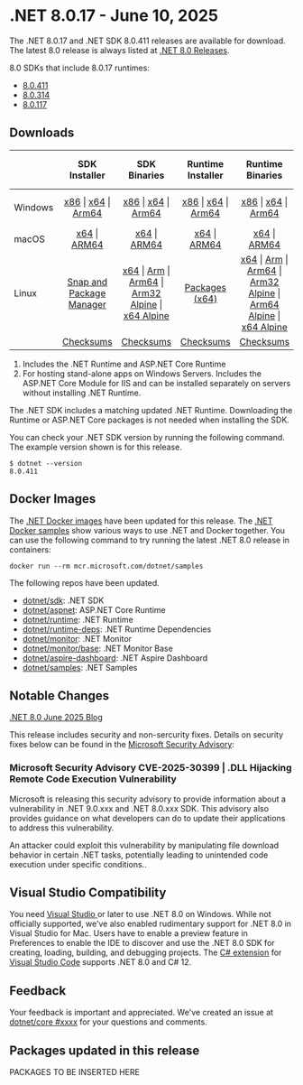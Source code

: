 # .NET 8.0.17 - June 10, 2025

The .NET 8.0.17 and .NET SDK 8.0.411 releases are available for download. The latest 8.0 release is always listed at [.NET 8.0 Releases](../README.md).

8.0 SDKs that include 8.0.17 runtimes:

* [8.0.411][8.0.411]
* [8.0.314][8.0.314]
* [8.0.117][8.0.117]

## Downloads

|           | SDK Installer                        | SDK Binaries                 | Runtime Installer                                        | Runtime Binaries                                 | ASP.NET Core Runtime           |Windows Desktop Runtime          |
| --------- | :------------------------------------------:     | :----------------------:                 | :---------------------------:                            | :-------------------------:                      | :-----------------:            | :-----------------:            |
| Windows   | [x86][dotnet-sdk-win-x86.exe] \| [x64][dotnet-sdk-win-x64.exe] \| [Arm64][dotnet-sdk-win-arm64.exe] | [x86][dotnet-sdk-win-x86.zip] \| [x64][dotnet-sdk-win-x64.zip] \|  [Arm64][dotnet-sdk-win-arm64.zip] | [x86][dotnet-runtime-win-x86.exe] \| [x64][dotnet-runtime-win-x64.exe] \| [Arm64][dotnet-runtime-win-arm64.exe] | [x86][dotnet-runtime-win-x86.zip] \| [x64][dotnet-runtime-win-x64.zip] \| [Arm64][dotnet-runtime-win-arm64.zip] | [x86][aspnetcore-runtime-win-x86.exe] \| [x64][aspnetcore-runtime-win-x64.exe] \| [Hosting Bundle][dotnet-hosting-win.exe] | [x86][windowsdesktop-runtime-win-x86.exe] \| [x64][windowsdesktop-runtime-win-x64.exe] \| [Arm64][windowsdesktop-runtime-win-arm64.exe] |
| macOS     | [x64][dotnet-sdk-osx-x64.pkg] \| [ARM64][dotnet-sdk-osx-arm64.pkg] | [x64][dotnet-sdk-osx-x64.tar.gz] \| [ARM64][dotnet-sdk-osx-arm64.tar.gz]  | [x64][dotnet-runtime-osx-x64.pkg] \| [ARM64][dotnet-runtime-osx-arm64.pkg] | [x64][dotnet-runtime-osx-x64.tar.gz] \| [ARM64][dotnet-runtime-osx-arm64.tar.gz]| [x64][aspnetcore-runtime-osx-x64.tar.gz] \| [ARM64][aspnetcore-runtime-osx-arm64.tar.gz] | - |
| Linux     |  [Snap and Package Manager](../install-linux.md)  | [x64][dotnet-sdk-linux-x64.tar.gz] \| [Arm][dotnet-sdk-linux-arm.tar.gz]  \| [Arm64][dotnet-sdk-linux-arm64.tar.gz] \| [Arm32 Alpine][dotnet-sdk-linux-musl-arm.tar.gz]  \| [x64 Alpine][dotnet-sdk-linux-musl-x64.tar.gz] | [Packages (x64)][linux-packages] | [x64][dotnet-runtime-linux-x64.tar.gz] \| [Arm][dotnet-runtime-linux-arm.tar.gz] \| [Arm64][dotnet-runtime-linux-arm64.tar.gz] \| [Arm32 Alpine][dotnet-runtime-linux-musl-arm.tar.gz] \| [Arm64 Alpine][dotnet-runtime-linux-musl-arm64.tar.gz] \| [x64 Alpine][dotnet-runtime-linux-musl-x64.tar.gz]  | [x64][aspnetcore-runtime-linux-x64.tar.gz]  \| [Arm][aspnetcore-runtime-linux-arm.tar.gz] \| [Arm64][aspnetcore-runtime-linux-arm64.tar.gz] \| [x64 Alpine][aspnetcore-runtime-linux-musl-x64.tar.gz] | - |
|  | [Checksums][checksums-sdk]                             | [Checksums][checksums-sdk]                                      | [Checksums][checksums-runtime]                             | [Checksums][checksums-runtime]  | [Checksums][checksums-runtime]  | [Checksums][checksums-runtime] |

1. Includes the .NET Runtime and ASP.NET Core Runtime
2. For hosting stand-alone apps on Windows Servers. Includes the ASP.NET Core Module for IIS and can be installed separately on servers without installing .NET Runtime.

The .NET SDK includes a matching updated .NET Runtime. Downloading the Runtime or ASP.NET Core packages is not needed when installing the SDK.

You can check your .NET SDK version by running the following command. The example version shown is for this release.

```console
$ dotnet --version
8.0.411
```

## Docker Images

The [.NET Docker images](https://hub.docker.com/_/microsoft-dotnet) have been updated for this release. The [.NET Docker samples](https://github.com/dotnet/dotnet-docker/blob/main/samples/README.md) show various ways to use .NET and Docker together. You can use the following command to try running the latest .NET 8.0 release in containers:

```console
docker run --rm mcr.microsoft.com/dotnet/samples
```

The following repos have been updated.

* [dotnet/sdk](https://github.com/dotnet/dotnet-docker/blob/main/README.sdk.md): .NET SDK
* [dotnet/aspnet](https://github.com/dotnet/dotnet-docker/blob/main/README.aspnet.md): ASP.NET Core Runtime
* [dotnet/runtime](https://github.com/dotnet/dotnet-docker/blob/main/README.runtime.md): .NET Runtime
* [dotnet/runtime-deps](https://github.com/dotnet/dotnet-docker/blob/main/README.runtime.md): .NET Runtime Dependencies
* [dotnet/monitor](https://github.com/dotnet/dotnet-docker/blob/main/README.monitor.md): .NET Monitor
* [dotnet/monitor/base](https://github.com/dotnet/dotnet-docker/blob/main/README.monitor-base.md): .NET Monitor Base
* [dotnet/aspire-dashboard](https://github.com/dotnet/dotnet-docker/blob/main/README.aspire-dashboard.md): .NET Aspire Dashboard
* [dotnet/samples](https://github.com/dotnet/dotnet-docker/blob/main/README.samples.md): .NET Samples

## Notable Changes

 [.NET 8.0 June 2025 Blog][dotnet-blog]

 This release includes security and non-sercurity fixes. Details on security fixes below can be found in the [Microsoft Security Advisory](https://github.com/dotnet/announcements/issues?q=is%3Aissue%20state%3Aopen%20%20Microsoft%20Security%20Advisory):

### Microsoft Security Advisory CVE-2025-30399 | .DLL Hijacking Remote Code Execution Vulnerability

Microsoft is releasing this security advisory to provide information about a vulnerability in .NET 9.0.xxx and .NET 8.0.xxx SDK. This advisory also provides guidance on what developers can do to update their applications to address this vulnerability.

 An attacker could exploit this vulnerability by manipulating file download behavior in certain .NET tasks, potentially leading to unintended code execution under specific conditions..

## Visual Studio Compatibility

You need [Visual Studio ](https://visualstudio.microsoft.com) or later to use .NET 8.0 on Windows. While not officially supported, we’ve also enabled rudimentary support for .NET 8.0 in Visual Studio for Mac. Users have to enable a preview feature in Preferences to enable the IDE to discover and use the .NET 8.0 SDK for creating, loading, building, and debugging projects. The [C# extension](https://code.visualstudio.com/docs/languages/dotnet) for [Visual Studio Code](https://code.visualstudio.com/) supports .NET 8.0 and C# 12.

## Feedback

Your feedback is important and appreciated. We've created an issue at [dotnet/core #xxxx](https://github.com/dotnet/core/issues/xxxx) for your questions and comments.

[8.0.411]: 8.0.17.md
[8.0.314]: 8.0.314.md
[8.0.117]: 8.0.117.md

[checksums-runtime]: https://builds.dotnet.microsoft.com/dotnet/checksums/8.0.17-sha.txt
[checksums-sdk]: https://builds.dotnet.microsoft.com/dotnet/checksums/8.0.17-sha.txt

[dotnet-blog]: https://devblogs.microsoft.com/dotnet/dotnet-and-dotnet-framework-june-2025-servicing-updates/

[linux-packages]: ../install-linux.md

## Packages updated in this release

PACKAGES TO BE INSERTED HERE

[//]: # ( Runtime 8.0.17)
[dotnet-runtime-linux-arm.tar.gz]: https://builds.dotnet.microsoft.com/dotnet/Runtime/8.0.17/dotnet-runtime-8.0.17-linux-arm.tar.gz
[dotnet-runtime-linux-arm64.tar.gz]: https://builds.dotnet.microsoft.com/dotnet/Runtime/8.0.17/dotnet-runtime-8.0.17-linux-arm64.tar.gz
[dotnet-runtime-linux-musl-arm.tar.gz]: https://builds.dotnet.microsoft.com/dotnet/Runtime/8.0.17/dotnet-runtime-8.0.17-linux-musl-arm.tar.gz
[dotnet-runtime-linux-musl-arm64.tar.gz]: https://builds.dotnet.microsoft.com/dotnet/Runtime/8.0.17/dotnet-runtime-8.0.17-linux-musl-arm64.tar.gz
[dotnet-runtime-linux-musl-x64.tar.gz]: https://builds.dotnet.microsoft.com/dotnet/Runtime/8.0.17/dotnet-runtime-8.0.17-linux-musl-x64.tar.gz
[dotnet-runtime-linux-x64.tar.gz]: https://builds.dotnet.microsoft.com/dotnet/Runtime/8.0.17/dotnet-runtime-8.0.17-linux-x64.tar.gz
[dotnet-runtime-osx-arm64.pkg]: https://builds.dotnet.microsoft.com/dotnet/Runtime/8.0.17/dotnet-runtime-8.0.17-osx-arm64.pkg
[dotnet-runtime-osx-arm64.tar.gz]: https://builds.dotnet.microsoft.com/dotnet/Runtime/8.0.17/dotnet-runtime-8.0.17-osx-arm64.tar.gz
[dotnet-runtime-osx-x64.pkg]: https://builds.dotnet.microsoft.com/dotnet/Runtime/8.0.17/dotnet-runtime-8.0.17-osx-x64.pkg
[dotnet-runtime-osx-x64.tar.gz]: https://builds.dotnet.microsoft.com/dotnet/Runtime/8.0.17/dotnet-runtime-8.0.17-osx-x64.tar.gz
[dotnet-runtime-win-arm64.exe]: https://builds.dotnet.microsoft.com/dotnet/Runtime/8.0.17/dotnet-runtime-8.0.17-win-arm64.exe
[dotnet-runtime-win-arm64.zip]: https://builds.dotnet.microsoft.com/dotnet/Runtime/8.0.17/dotnet-runtime-8.0.17-win-arm64.zip
[dotnet-runtime-win-x64.exe]: https://builds.dotnet.microsoft.com/dotnet/Runtime/8.0.17/dotnet-runtime-8.0.17-win-x64.exe
[dotnet-runtime-win-x64.zip]: https://builds.dotnet.microsoft.com/dotnet/Runtime/8.0.17/dotnet-runtime-8.0.17-win-x64.zip
[dotnet-runtime-win-x86.exe]: https://builds.dotnet.microsoft.com/dotnet/Runtime/8.0.17/dotnet-runtime-8.0.17-win-x86.exe
[dotnet-runtime-win-x86.zip]: https://builds.dotnet.microsoft.com/dotnet/Runtime/8.0.17/dotnet-runtime-8.0.17-win-x86.zip

[//]: # ( WindowsDesktop 8.0.17)
[windowsdesktop-runtime-win-arm64.exe]: https://builds.dotnet.microsoft.com/dotnet/WindowsDesktop/8.0.17/windowsdesktop-runtime-8.0.17-win-arm64.exe
[windowsdesktop-runtime-win-x64.exe]: https://builds.dotnet.microsoft.com/dotnet/WindowsDesktop/8.0.17/windowsdesktop-runtime-8.0.17-win-x64.exe
[windowsdesktop-runtime-win-x86.exe]: https://builds.dotnet.microsoft.com/dotnet/WindowsDesktop/8.0.17/windowsdesktop-runtime-8.0.17-win-x86.exe

[//]: # ( ASP 8.0.17)
[aspnetcore-runtime-linux-arm.tar.gz]: https://builds.dotnet.microsoft.com/dotnet/aspnetcore/Runtime/8.0.17/aspnetcore-runtime-8.0.17-linux-arm.tar.gz
[aspnetcore-runtime-linux-arm64.tar.gz]: https://builds.dotnet.microsoft.com/dotnet/aspnetcore/Runtime/8.0.17/aspnetcore-runtime-8.0.17-linux-arm64.tar.gz
[aspnetcore-runtime-linux-musl-x64.tar.gz]: https://builds.dotnet.microsoft.com/dotnet/aspnetcore/Runtime/8.0.17/aspnetcore-runtime-8.0.17-linux-musl-x64.tar.gz
[aspnetcore-runtime-linux-x64.tar.gz]: https://builds.dotnet.microsoft.com/dotnet/aspnetcore/Runtime/8.0.17/aspnetcore-runtime-8.0.17-linux-x64.tar.gz
[aspnetcore-runtime-osx-arm64.tar.gz]: https://builds.dotnet.microsoft.com/dotnet/aspnetcore/Runtime/8.0.17/aspnetcore-runtime-8.0.17-osx-arm64.tar.gz
[aspnetcore-runtime-osx-x64.tar.gz]: https://builds.dotnet.microsoft.com/dotnet/aspnetcore/Runtime/8.0.17/aspnetcore-runtime-8.0.17-osx-x64.tar.gz
[aspnetcore-runtime-win-x64.exe]: https://builds.dotnet.microsoft.com/dotnet/aspnetcore/Runtime/8.0.17/aspnetcore-runtime-8.0.17-win-x64.exe
[aspnetcore-runtime-win-x86.exe]: https://builds.dotnet.microsoft.com/dotnet/aspnetcore/Runtime/8.0.17/aspnetcore-runtime-8.0.17-win-x86.exe
[dotnet-hosting-win.exe]: https://builds.dotnet.microsoft.com/dotnet/aspnetcore/Runtime/8.0.17/dotnet-hosting-8.0.17-win.exe

[//]: # ( SDK 8.0.411)
[dotnet-sdk-linux-arm.tar.gz]: https://builds.dotnet.microsoft.com/dotnet/Sdk/8.0.411/dotnet-sdk-8.0.411-linux-arm.tar.gz
[dotnet-sdk-linux-arm64.tar.gz]: https://builds.dotnet.microsoft.com/dotnet/Sdk/8.0.411/dotnet-sdk-8.0.411-linux-arm64.tar.gz
[dotnet-sdk-linux-musl-arm.tar.gz]: https://builds.dotnet.microsoft.com/dotnet/Sdk/8.0.411/dotnet-sdk-8.0.411-linux-musl-arm.tar.gz
[dotnet-sdk-linux-musl-x64.tar.gz]: https://builds.dotnet.microsoft.com/dotnet/Sdk/8.0.411/dotnet-sdk-8.0.411-linux-musl-x64.tar.gz
[dotnet-sdk-linux-x64.tar.gz]: https://builds.dotnet.microsoft.com/dotnet/Sdk/8.0.411/dotnet-sdk-8.0.411-linux-x64.tar.gz
[dotnet-sdk-osx-arm64.pkg]: https://builds.dotnet.microsoft.com/dotnet/Sdk/8.0.411/dotnet-sdk-8.0.411-osx-arm64.pkg
[dotnet-sdk-osx-arm64.tar.gz]: https://builds.dotnet.microsoft.com/dotnet/Sdk/8.0.411/dotnet-sdk-8.0.411-osx-arm64.tar.gz
[dotnet-sdk-osx-x64.pkg]: https://builds.dotnet.microsoft.com/dotnet/Sdk/8.0.411/dotnet-sdk-8.0.411-osx-x64.pkg
[dotnet-sdk-osx-x64.tar.gz]: https://builds.dotnet.microsoft.com/dotnet/Sdk/8.0.411/dotnet-sdk-8.0.411-osx-x64.tar.gz
[dotnet-sdk-win-arm64.exe]: https://builds.dotnet.microsoft.com/dotnet/Sdk/8.0.411/dotnet-sdk-8.0.411-win-arm64.exe
[dotnet-sdk-win-arm64.zip]: https://builds.dotnet.microsoft.com/dotnet/Sdk/8.0.411/dotnet-sdk-8.0.411-win-arm64.zip
[dotnet-sdk-win-x64.exe]: https://builds.dotnet.microsoft.com/dotnet/Sdk/8.0.411/dotnet-sdk-8.0.411-win-x64.exe
[dotnet-sdk-win-x64.zip]: https://builds.dotnet.microsoft.com/dotnet/Sdk/8.0.411/dotnet-sdk-8.0.411-win-x64.zip
[dotnet-sdk-win-x86.exe]: https://builds.dotnet.microsoft.com/dotnet/Sdk/8.0.411/dotnet-sdk-8.0.411-win-x86.exe
[dotnet-sdk-win-x86.zip]: https://builds.dotnet.microsoft.com/dotnet/Sdk/8.0.411/dotnet-sdk-8.0.411-win-x86.zip
